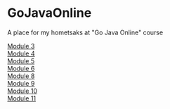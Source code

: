 # GoJavaOnline
A place for my hometsaks at "Go Java Online" course

[Module 3](https://github.com/jonni21/GoJavaOnline/tree/master/src/gojava/module03)<br />
[Module 4](https://github.com/jonni21/GoJavaOnline/tree/master/src/gojava/module04)<br />
[Module 5](https://github.com/jonni21/GoJavaOnline/tree/master/src/gojava/module05)<br />
[Module 6](https://github.com/jonni21/GoJavaOnline/tree/master/src/gojava/module06/file)<br />
[Module 8](https://github.com/jonni21/GoJavaOnline/tree/master/src/gojava/module08)<br />
[Module 9](https://github.com/jonni21/GoJavaOnline/tree/master/src/gojava/module09)<br />
[Module 10](https://github.com/jonni21/GoJavaOnline/tree/master/src/gojava/module10)<br />
[Module 11](https://github.com/jonni21/GoJavaOnline/tree/master/src/gojava/test)